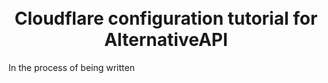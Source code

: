 <h1 align="center">
  <br>
    Cloudflare configuration tutorial for AlternativeAPI
  <br>
</h1>

In the process of being written
